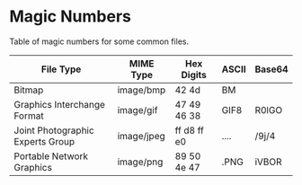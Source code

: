 # Magic Numbers

Table of magic numbers for some common files.

File Type                         | MIME Type  | Hex Digits  | ASCII | Base64
----------------------------------| ---------- | ----------- | ----- | ------
Bitmap                            | image/bmp  | 42 4d       | BM    | 
Graphics Interchange Format       | image/gif  | 47 49 46 38 | GIF8  | R0lGO
Joint Photographic Experts Group  | image/jpeg | ff d8 ff e0 | ....  | /9j/4
Portable Network Graphics         | image/png  | 89 50 4e 47 | .PNG  | iVBOR
